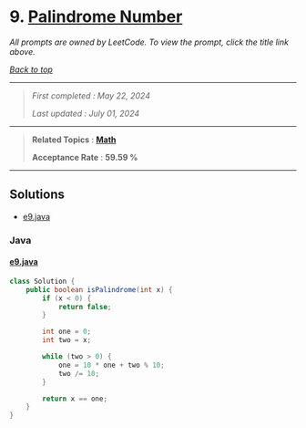 # 9. [Palindrome Number](<https://leetcode.com/problems/palindrome-number>)

*All prompts are owned by LeetCode. To view the prompt, click the title link above.*

*[Back to top](<../README.md>)*

------

> *First completed : May 22, 2024*
>
> *Last updated : July 01, 2024*

------

> **Related Topics** : **[Math](<by_topic/Math.md>)**
>
> **Acceptance Rate** : **59.59 %**

------

## Solutions

- [e9.java](<../my-submissions/e9.java>)
### Java
#### [e9.java](<../my-submissions/e9.java>)
```Java
class Solution {
    public boolean isPalindrome(int x) {
        if (x < 0) {
            return false;
        }

        int one = 0;
        int two = x;

        while (two > 0) {
            one = 10 * one + two % 10;
            two /= 10;
        }

        return x == one;
    }
}
```

